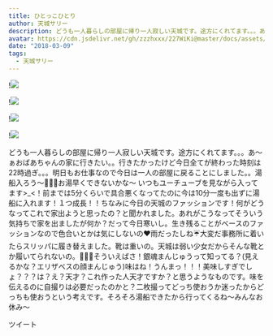 ```yaml
---
title: ひとっこひとり
author: 天城サリー
description: どうも一人暮らしの部屋に帰り一人寂しい天城です。途方にくれてます。。。あ〜ぁおばあちゃんの家に行きたい。。行きたかったけど今日全てが終わった時刻は22時過ぎ。。。明日もお仕事なので今日は一人の部屋に...
avatar: https://cdn.jsdelivr.net/gh/zzzhxxx/227WiKi@master/docs/assets/photo/avatar/sally.jpg
date: "2018-03-09"
tags:
  - 天城サリー
---
```


!![](https://cdn.jsdelivr.net/gh/zzzhxxx/227WiKi-image@master/blog-image/sally-2018-03-09_1.jpg)

!![](https://cdn.jsdelivr.net/gh/zzzhxxx/227WiKi-image@master/blog-image/sally-2018-03-09_2.jpg)

!![](https://cdn.jsdelivr.net/gh/zzzhxxx/227WiKi-image@master/blog-image/sally-2018-03-09_3.jpg)

!![](https://cdn.jsdelivr.net/gh/zzzhxxx/227WiKi-image@master/blog-image/sally-2018-03-09_4.jpg)


どうも一人暮らしの部屋に帰り一人寂しい天城です。途方にくれてます。。。あ〜ぁおばあちゃんの家に行きたい。。行きたかったけど今日全てが終わった時刻は22時過ぎ。。。明日もお仕事なので今日は一人の部屋に戻ることにしました。。湯船入ろう〜🧜🏻‍♀️お湯早くできないかな〜 いつもユーチューブを見ながら入ってます>_<！前までは5分くらいで具合悪くなってたのに今は10分一度も出ずに湯船に入れます！１つ成長！！ちなみに今日の天城のファッションです！何がどうなってこれで家出ようと思ったの？と聞かれました。あれがこうなってそういう気持ちで家を出ましたが何か？だって今日寒いし。生き残ることがベースのファッションなので色合いとかは気にしないの❤️雨だったしね☔️大変だ事務所に着いたらスリッパに履き替えました。靴は重いの。天城は弱い少女だからそんな靴とか履いてられないの。👶🏻🥓そういえばさ！銀魂まんじゅうって知ってる？(見えるかな？エリザベスの顔まんじゅう)味はね！うんまっ！！！美味しすぎでしょ？？？は？え？天才？これ作った人天才ですか？と思うようなものです。味を伝えるのに自撮りは必要だったのかと？二枚撮ってどっち使おうか迷ったからどっちも使おうという考えです。そろそろ湯船できたから行ってくるね〜みんなお休み〜


ツイート



